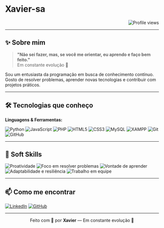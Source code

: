# Xavier-sa

<div align="right">
  <img src="https://komarev.com/ghpvc/?username=wellingtonxs&color=006bed" alt="Profile views" />
</div>

---

## ✨ Sobre mim

> **"Não sei fazer, mas, se você me orientar, eu aprendo e faço bem feito."**  
> Em constante evolução 🌱

Sou um entusiasta da programação em busca de conhecimento contínuo. Gosto de resolver problemas, aprender novas tecnologias e contribuir com projetos práticos.

---

## 🛠️ Tecnologias que conheço

**Linguagens & Ferramentas:**

![Python](https://img.shields.io/badge/-Python-3776AB?style=flat-square&logo=python&logoColor=white)
![JavaScript](https://img.shields.io/badge/-JavaScript-F7DF1E?style=flat-square&logo=javascript&logoColor=black)
![PHP](https://img.shields.io/badge/-PHP-777BB4?style=flat-square&logo=php&logoColor=white)
![HTML5](https://img.shields.io/badge/-HTML5-E34F26?style=flat-square&logo=html5&logoColor=white)
![CSS3](https://img.shields.io/badge/-CSS3-1572B6?style=flat-square&logo=css3&logoColor=white)
![MySQL](https://img.shields.io/badge/-MySQL-4479A1?style=flat-square&logo=mysql&logoColor=white)
![XAMPP](https://img.shields.io/badge/-XAMPP-FB7A24?style=flat-square&logo=apache&logoColor=white)
![Git](https://img.shields.io/badge/-Git-F05032?style=flat-square&logo=git&logoColor=white)
![GitHub](https://img.shields.io/badge/-GitHub-181717?style=flat-square&logo=github&logoColor=white)

---

## 🧩 Soft Skills

![Proatividade](https://img.shields.io/badge/-Proatividade-4CAF50?style=flat-square&logo=check-circle&logoColor=white)
![Foco em resolver problemas](https://img.shields.io/badge/-Foco%20em%20resolver%20problemas-FF5722?style=flat-square&logo=target&logoColor=white)
![Vontade de aprender](https://img.shields.io/badge/-Vontade%20de%20aprender-FF9800?style=flat-square&logo=lightbulb&logoColor=white)
![Adaptabilidade e resiliência](https://img.shields.io/badge/-Adaptabilidade%20e%20resiliência-2196F3?style=flat-square&logo=loop&logoColor=white)
![Trabalho em equipe](https://img.shields.io/badge/-Trabalho%20em%20equipe-9C27B0?style=flat-square&logo=people&logoColor=white)

---

## 📫 Como me encontrar

[![LinkedIn](https://img.shields.io/badge/LinkedIn-Xavier-blue?logo=linkedin&style=flat-square)](https://www.linkedin.com/in/wellington-xavier-90a004300)
[![GitHub](https://img.shields.io/badge/GitHub-Xavier--sa-black?logo=github&style=flat-square)](https://github.com/Xavier-sa)

---

<p align="center">
  Feito com 💙 por <strong>Xavier</strong> — Em constante evolução 🌱
</p>
